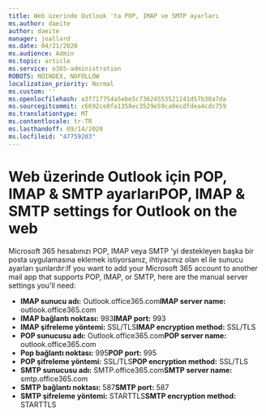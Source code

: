 ```yaml
---
title: Web üzerinde Outlook 'ta POP, IMAP ve SMTP ayarları
ms.author: daeite
author: daeite
manager: joallard
ms.date: 04/21/2020
ms.audience: Admin
ms.topic: article
ms.service: o365-administration
ROBOTS: NOINDEX, NOFOLLOW
localization_priority: Normal
ms.custom: ''
ms.openlocfilehash: a3f717754a5ebe5c73624553521241d57b38a7da
ms.sourcegitcommit: c6692ce0fa1358ec3529e59ca0ecdfdea4cdc759
ms.translationtype: MT
ms.contentlocale: tr-TR
ms.lasthandoff: 09/14/2020
ms.locfileid: "47759203"
---
```

# <a name="pop-imap--smtp-settings-for-outlook-on-the-web"></a><span data-ttu-id="8070e-102">Web üzerinde Outlook için POP, IMAP & SMTP ayarları</span><span class="sxs-lookup"><span data-stu-id="8070e-102">POP, IMAP & SMTP settings for Outlook on the web</span></span>

<span data-ttu-id="8070e-103">Microsoft 365 hesabınızı POP, IMAP veya SMTP 'yi destekleyen başka bir posta uygulamasına eklemek istiyorsanız, ihtiyacınız olan el ile sunucu ayarları şunlardır:</span><span class="sxs-lookup"><span data-stu-id="8070e-103">If you want to add your Microsoft 365 account to another mail app that supports POP, IMAP, or SMTP, here are the manual server settings you'll need:</span></span>
  
- <span data-ttu-id="8070e-104">**IMAP sunucu adı:** Outlook.office365.com</span><span class="sxs-lookup"><span data-stu-id="8070e-104">**IMAP server name:** outlook.office365.com</span></span>
- <span data-ttu-id="8070e-105">**IMAP bağlantı noktası:** 993</span><span class="sxs-lookup"><span data-stu-id="8070e-105">**IMAP port:** 993</span></span>
- <span data-ttu-id="8070e-106">**IMAP şifreleme yöntemi:** SSL/TLS</span><span class="sxs-lookup"><span data-stu-id="8070e-106">**IMAP encryption method:** SSL/TLS</span></span>
- <span data-ttu-id="8070e-107">**POP sunucusu adı:** Outlook.office365.com</span><span class="sxs-lookup"><span data-stu-id="8070e-107">**POP server name:** outlook.office365.com</span></span>  
- <span data-ttu-id="8070e-108">**Pop bağlantı noktası:** 995</span><span class="sxs-lookup"><span data-stu-id="8070e-108">**POP port:** 995</span></span>  
- <span data-ttu-id="8070e-109">**POP şifreleme yöntemi:** SSL/TLS</span><span class="sxs-lookup"><span data-stu-id="8070e-109">**POP encryption method:** SSL/TLS</span></span>  
- <span data-ttu-id="8070e-110">**SMTP sunucusu adı:** SMTP.office365.com</span><span class="sxs-lookup"><span data-stu-id="8070e-110">**SMTP server name:** smtp.office365.com</span></span>
- <span data-ttu-id="8070e-111">**SMTP bağlantı noktası:** 587</span><span class="sxs-lookup"><span data-stu-id="8070e-111">**SMTP port:** 587</span></span>
- <span data-ttu-id="8070e-112">**SMTP şifreleme yöntemi:** STARTTLS</span><span class="sxs-lookup"><span data-stu-id="8070e-112">**SMTP encryption method:** STARTTLS</span></span>